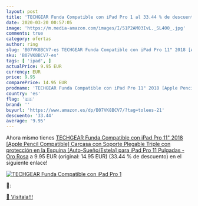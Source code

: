 ```yaml
---
layout: post
title: 'TECHGEAR Funda Compatible con iPad Pro 1 al 33.44 % de descuento'
date: 2020-03-20 00:57:05
image: 'https://m.media-amazon.com/images/I/51P2AM03IvL._SL400_.jpg'
comments: true
category: ofertas
author: ring
slug: 'B07VK8BCV7-es TECHGEAR Funda Compatible con iPad Pro 11" 2018 [Apple...'
sku: 'B07VK8BCV7-es'
tags: [ 'ipad', ]
actualPrice: 9.95 EUR
currency: EUR
price: 9.95
comparePrice: 14.95 EUR
prodname: 'TECHGEAR Funda Compatible con iPad Pro 11" 2018 [Apple Pencil Compatible] Carcasa con Soporte Plegable Triple con protección en la Esquina [Auto-Sueño/Estela] para iPad Pro 11 Pulgadas - Oro Rosa'
country: 'es'
flag: '🇪🇸'
brand: ''
buyurl: 'https://www.amazon.es/dp/B07VK8BCV7/?tag=tolees-21'
descuento: '33.44'
average: '9.95'
---
```


Ahora mismo tienes [TECHGEAR Funda Compatible con iPad Pro 11" 2018 [Apple Pencil Compatible] Carcasa con Soporte Plegable Triple con protección en la Esquina [Auto-Sueño/Estela] para iPad Pro 11 Pulgadas - Oro Rosa](https://www.amazon.es/dp/B07VK8BCV7/?tag=tolees-21) a 9.95 EUR (original: 14.95 EUR) (33.44 %  de descuento) en el siguiente enlace!

[![TECHGEAR Funda Compatible con iPad Pro 1](https://m.media-amazon.com/images/I/51P2AM03IvL._SL400_.jpg)](https://www.amazon.es/dp/B07VK8BCV7/?tag=tolees-21)

🔎:


[🛒 Visítala!!!](https://www.amazon.es/dp/B07VK8BCV7/?tag=tolees-21)
